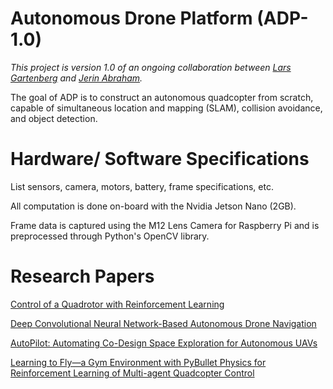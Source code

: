 # Autonomous Drone Platform (ADP-1.0)

_This project is version 1.0 of an ongoing collaboration between [Lars Gartenberg](https://github.com/larsgart) and [Jerin Abraham](https://github.com/jerinabr)._

The goal of ADP is to construct an autonomous quadcopter from scratch, capable of simultaneous location and mapping (SLAM), collision avoidance, and object detection.

# Hardware/ Software Specifications
List sensors, camera, motors, battery, frame specifications, etc.

All computation is done on-board with the Nvidia Jetson Nano (2GB).

Frame data is captured using the M12 Lens Camera for Raspberry Pi and is preprocessed through Python's OpenCV library.

# Research Papers

[Control of a Quadrotor with Reinforcement Learning](https://arxiv.org/abs/1707.05110)

[Deep Convolutional Neural Network-Based Autonomous Drone Navigation](https://arxiv.org/abs/1905.01657.pdf)

[AutoPilot: Automating Co-Design Space Exploration for Autonomous UAVs](https://arxiv.org/abs/2102.02988.pdf)

[Learning to Fly—a Gym Environment with PyBullet Physics for Reinforcement Learning of Multi-agent Quadcopter Control](https://arxiv.org/abs/2103.02142v3.pdf)
